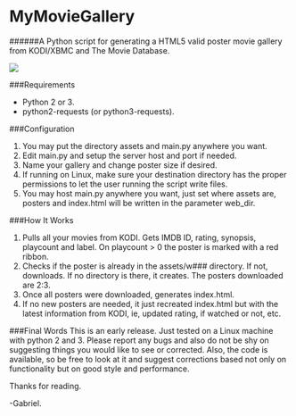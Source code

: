 # MyMovieGallery
######A Python script for generating a HTML5 valid poster movie gallery from KODI/XBMC and The Movie Database.

<img align='middle' src='https://lh6.googleusercontent.com/-4O55ZZmjQxo/VRG5K3YZssI/AAAAAAAACbw/E8rIH1bHxU4/w804-h549-no/intro.png'>

###Requirements
* Python 2 or 3.
* python2-requests (or python3-requests).

###Configuration
1. You may put the directory assets and main.py anywhere you want.
2. Edit main.py and setup the server host and port if needed.
3. Name your gallery and change poster size if desired.
4. If running on Linux, make sure your destination directory has the proper
permissions to let the user running the script write files.
5. You may host main.py anywhere you want, just set where assets are, posters
and index.html will be written in the parameter web_dir.

###How It Works
1. Pulls all your movies from KODI. Gets IMDB ID, rating, synopsis, playcount
and label. On playcount > 0 the poster is marked with a red ribbon.
2. Checks if the poster is already in the assets/w### directory. If not,
downloads. If no directory is there, it creates. The posters downloaded are 2:3.
3. Once all posters were downloaded, generates index.html.
4. If no new posters are needed, it just recreated index.html but with the
latest information from KODI, ie, updated rating, if watched or not, etc.

###Final Words
This is an early release. Just tested on a Linux machine with python 2 and 3.
Please report any bugs and also do not be shy on suggesting things you would
like to see or corrected. Also, the code is available, so be free to look at it
and suggest corrections based not only on functionality but on good style and
performance.

Thanks for reading.

-Gabriel.
